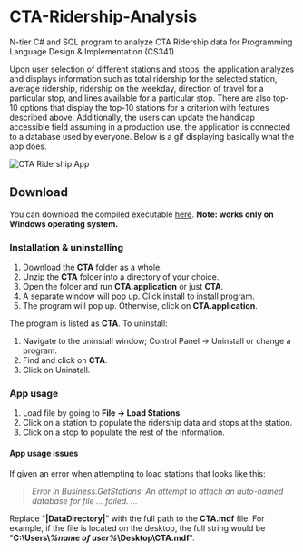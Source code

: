 # CTA-Ridership-Analysis
N-tier C# and SQL program to analyze CTA Ridership data for Programming Language Design &amp; Implementation (CS341)

Upon user selection of different stations and stops, the application analyzes and displays information such as total ridership for the selected station, average ridership, ridership on the weekday, direction of travel for a particular stop, and lines available for a particular stop. There are also top-10 options that display the top-10 stations for a criterion with features described above. Additionally, the users can update the handicap accessible field assuming in a production use, the application is connected to a database used by everyone. Below is a gif displaying basically what the app does. 

![CTA Ridership App](/images/cta.gif)

## Download
You can download the compiled executable [here](https://drive.google.com/drive/folders/0BzjJ5VL34cNvbkd0Q2lJeXhHQnc?usp=sharing). **Note: works only on Windows operating system.**

### Installation & uninstalling
1. Download the **CTA** folder as a whole.
2. Unzip the **CTA** folder into a directory of your choice.
3. Open the folder and run **CTA.application** or just **CTA**. 
4. A separate window will pop up. Click install to install program.
4. The program will pop up. Otherwise, click on **CTA.application**.

The program is listed as **CTA**. To uninstall:
1. Navigate to the uninstall window; Control Panel -> Uninstall or change a program.
2. Find and click on **CTA**.
3. Click on Uninstall.

### App usage
1. Load file by going to **File -> Load Stations**.
2. Click on a station to populate the ridership data and stops at the station.
3. Click on a stop to populate the rest of the information.

#### App usage issues
If given an error when attempting to load stations that looks like this:  
> *Error in Business.GetStations: An attempt to attach an auto-named database for file ... failed. ...*  

Replace "**|DataDirectory|**" with the full path to the **CTA.mdf** file. For example, if the file is located on the desktop, the full string would be "**C:\Users\\_%name of user%_\Desktop\CTA.mdf**".
